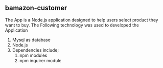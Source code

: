 ## bamazon-customer
The App is a Node.js application designed to help users select product they want to buy.
The Following technology was used to developed the Application
1. Mysql as database
2. Node.js
3. Dependencies include;
    1. npm modules
    2. npm inquirer module